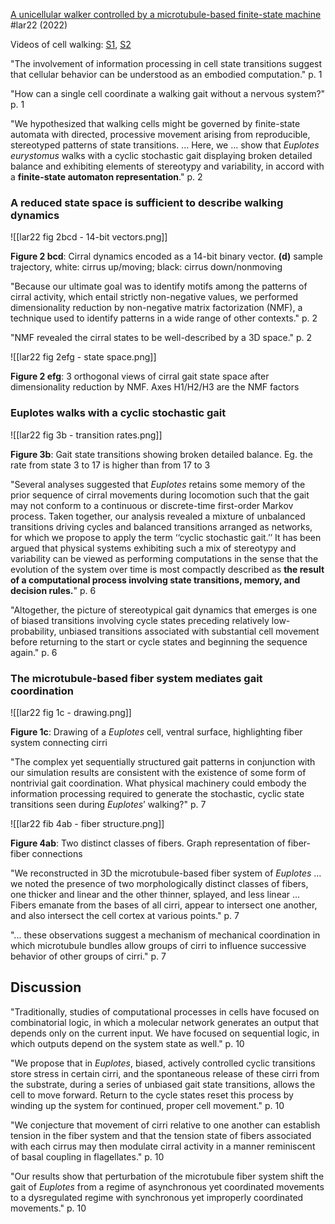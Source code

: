 [A unicellular walker controlled by a microtubule-based finite-state machine](https://doi.org/10.1016/j.cub.2022.07.034) #lar22 (2022)

Videos of cell walking:  [S1](https://www.cell.com/cms/10.1016/j.cub.2022.07.034/attachment/2aadf415-9323-48e0-9807-c392ca66aee0/mmc2), [S2](https://www.cell.com/cms/10.1016/j.cub.2022.07.034/attachment/684c4be1-4748-4585-80ef-0ac199fcd621/mmc3)

"The involvement of information processing in cell state transitions suggest that cellular behavior can be understood as an embodied computation." p. 1

"How can a single cell coordinate a walking gait without a nervous system?" p. 1

"We hypothesized that walking cells might be governed by finite-state automata with directed, processive movement arising from reproducible, stereotyped patterns of state transitions. ... Here, we ... show that *Euplotes eurystomus* walks with a cyclic stochastic gait displaying broken detailed balance and exhibiting elements of stereotypy and variability, in accord with a **finite-state automaton representation**." p. 2


### A reduced state space is sufficient to describe walking dynamics

![[lar22 fig 2bcd - 14-bit vectors.png]]

**Figure 2 bcd**: Cirral dynamics encoded as a 14-bit binary vector. **(d)** sample trajectory, white: cirrus up/moving; black: cirrus down/nonmoving

"Because our ultimate goal was to identify motifs among the patterns of cirral activity, which entail strictly non-negative values, we performed dimensionality reduction by non-negative matrix factorization (NMF), a technique used to identify patterns in a wide range of other contexts." p. 2

"NMF revealed the cirral states to be well-described by a 3D space." p. 2

![[lar22 fig 2efg - state space.png]]

**Figure 2 efg**: 3 orthogonal views of cirral gait state space after dimensionality reduction by NMF. Axes H1/H2/H3 are the NMF factors


### Euplotes walks with a cyclic stochastic gait

![[lar22 fig 3b - transition rates.png]]

**Figure 3b**: Gait state transitions showing broken detailed balance.  Eg. the rate from state 3 to 17 is higher than from 17 to 3

"Several analyses suggested that *Euplotes* retains some memory of the prior sequence of cirral movements during locomotion such that the gait may not conform to a continuous or discrete-time first-order Markov process. Taken together, our analysis revealed a mixture of unbalanced transitions driving cycles and balanced transitions arranged as networks, for which we propose to apply the term ‘‘cyclic stochastic gait.’’ It has been argued that physical systems exhibiting such a mix of stereotypy and variability can be viewed as performing computations in the sense that the evolution of the system over time is most compactly described as **the result of a computational process involving state transitions, memory, and decision rules.**" p. 6

"Altogether, the picture of stereotypical gait dynamics that emerges is one of biased transitions involving cycle states preceding relatively low-probability, unbiased transitions associated with substantial cell movement before returning to the start or cycle states and beginning the sequence again." p. 6


### The microtubule-based fiber system mediates gait coordination

![[lar22 fig 1c - drawing.png]]

**Figure 1c**: Drawing of a *Euplotes* cell, ventral surface, highlighting fiber system connecting cirri

"The complex yet sequentially structured gait patterns in conjunction with our simulation results are consistent with the existence of some form of nontrivial gait coordination. What physical machinery could embody the information processing required to generate the stochastic, cyclic state transitions seen during *Euplotes*’ walking?" p. 7

![[lar22 fib 4ab - fiber structure.png]]

**Figure 4ab**: Two distinct classes of fibers. Graph representation of fiber-fiber connections

"We reconstructed in 3D the microtubule-based fiber system of *Euplotes* ... we noted the presence of two morphologically distinct classes of fibers, one thicker and linear and the other thinner, splayed, and less linear ... Fibers emanate from the bases of all cirri, appear to intersect one another, and also intersect the cell cortex at various points." p. 7

"... these observations suggest a mechanism of mechanical coordination in which microtubule bundles allow groups of cirri to influence successive behavior of other groups of cirri." p. 7


## Discussion

"Traditionally, studies of computational processes in cells have focused on combinatorial logic, in which a molecular network generates an output that depends only on the current input. We have focused on sequential logic, in which outputs depend on the system state as well." p. 10

"We propose that in *Euplotes*, biased, actively controlled cyclic transitions store stress in certain cirri, and the spontaneous release of these cirri from the substrate, during a series of unbiased gait state transitions, allows the cell to move forward. Return to the cycle states reset this process by winding up the system for continued, proper cell movement." p. 10

"We conjecture that movement of cirri relative to one another can establish tension in the fiber system and that the tension state of fibers associated with each cirrus may then modulate cirral activity in a manner reminiscent of basal coupling in flagellates." p. 10

"Our results show that perturbation of the microtubule fiber system shift the gait of *Euplotes* from a regime of asynchronous yet coordinated movements to a dysregulated regime with synchronous yet improperly coordinated movements." p. 10
